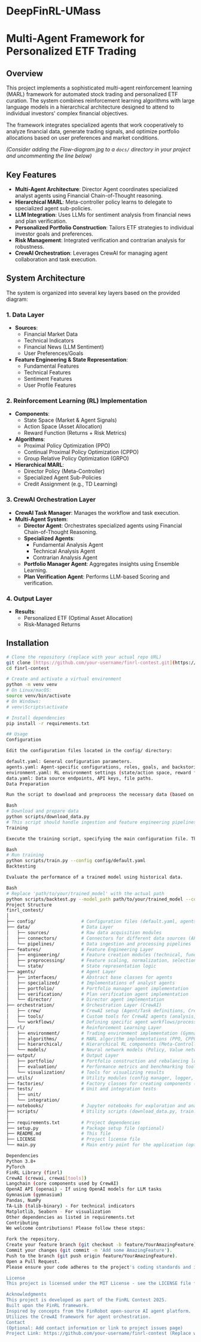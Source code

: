 # DeepFinRL-UMass
# Multi-Agent Framework for Personalized ETF Trading

## Overview

This project implements a sophisticated multi-agent reinforcement learning (MARL) framework for automated stock trading and personalized ETF curation. The system combines reinforcement learning algorithms with large language models in a hierarchical architecture designed to attend to individual investors' complex financial objectives.

The framework integrates specialized agents that work cooperatively to analyze financial data, generate trading signals, and optimize portfolio allocations based on user preferences and market conditions.

*(Consider adding the Flow-diagram.jpg to a `docs/` directory in your project and uncommenting the line below)*
## Key Features

-   **Multi-Agent Architecture**: Director Agent coordinates specialized analyst agents using Financial Chain-of-Thought reasoning.
-   **Hierarchical MARL**: Meta-controller policy learns to delegate to specialized agent sub-policies.
-   **LLM Integration**: Uses LLMs for sentiment analysis from financial news and plan verification.
-   **Personalized Portfolio Construction**: Tailors ETF strategies to individual investor goals and preferences.
-   **Risk Management**: Integrated verification and contrarian analysis for robustness.
-   **CrewAI Orchestration**: Leverages CrewAI for managing agent collaboration and task execution.

## System Architecture

The system is organized into several key layers based on the provided diagram:

### 1. Data Layer

-   **Sources**:
    -   Financial Market Data
    -   Technical Indicators
    -   Financial News (LLM Sentiment)
    -   User Preferences/Goals
-   **Feature Engineering & State Representation**:
    -   Fundamental Features
    -   Technical Features
    -   Sentiment Features
    -   User Profile Features

### 2. Reinforcement Learning (RL) Implementation

-   **Components**:
    -   State Space (Market & Agent Signals)
    -   Action Space (Asset Allocation)
    -   Reward Function (Returns + Risk Metrics)
-   **Algorithms**:
    -   Proximal Policy Optimization (PPO)
    -   Continual Proximal Policy Optimization (CPPO)
    -   Group Relative Policy Optimization (GRPO)
-   **Hierarchical MARL**:
    -   Director Policy (Meta-Controller)
    -   Specialized Agent Sub-Policies
    -   Credit Assignment (e.g., TD Learning)

### 3. CrewAI Orchestration Layer

-   **CrewAI Task Manager**: Manages the workflow and task execution.
-   **Multi-Agent System**:
    -   **Director Agent**: Orchestrates specialized agents using Financial Chain-of-Thought Reasoning.
    -   **Specialized Agents**:
        -   Fundamental Analysis Agent
        -   Technical Analysis Agent
        -   Contrarian Analysis Agent
    -   **Portfolio Manager Agent**: Aggregates insights using Ensemble Learning.
    -   **Plan Verification Agent**: Performs LLM-based Scoring and verification.

### 4. Output Layer

-   **Results**:
    -   Personalized ETF (Optimal Asset Allocation)
    -   Risk-Managed Returns

## Installation

```bash
# Clone the repository (replace with your actual repo URL)
git clone [https://github.com/your-username/finrl-contest.git](https://www.google.com/search?q=https://github.com/your-username/finrl-contest.git)
cd finrl-contest

# Create and activate a virtual environment
python -m venv venv
# On Linux/macOS:
source venv/bin/activate
# On Windows:
# venv\Scripts\activate

# Install dependencies
pip install -r requirements.txt

## Usage
Configuration

Edit the configuration files located in the config/ directory:

default.yaml: General configuration parameters.
agents.yaml: Agent-specific configurations, roles, goals, and backstories for CrewAI.
environment.yaml: RL environment settings (state/action space, reward function params).
data.yaml: Data source endpoints, API keys, file paths.
Data Preparation

Run the script to download and preprocess the necessary data (based on data.yaml).

Bash
# Download and prepare data
python scripts/download_data.py
# This script should handle ingestion and feature engineering pipelines.
Training

Execute the training script, specifying the main configuration file. This script should initialize the agents, environment, and CrewAI, then run the MARL training loop.

Bash
# Run training
python scripts/train.py --config config/default.yaml
Backtesting

Evaluate the performance of a trained model using historical data.

Bash
# Replace 'path/to/your/trained_model' with the actual path
python scripts/backtest.py --model_path path/to/your/trained_model --config config/default.yaml
Project Structure
finrl_contest/
│
├── config/                 # Configuration files (default.yaml, agents.yaml, etc.)
├── data/                   # Data Layer
│   ├── sources/            # Raw data acquisition modules
│   ├── connectors/         # Connectors for different data sources (API, DB, CSV)
│   └── pipelines/          # Data ingestion and processing pipelines
├── features/               # Feature Engineering Layer
│   ├── engineering/        # Feature creation modules (technical, fundamental, etc.)
│   ├── preprocessing/      # Feature scaling, normalization, selection
│   └── state/              # State representation logic
├── agents/                 # Agent Layer
│   ├── interfaces/         # Abstract base classes for agents
│   ├── specialized/        # Implementations of analyst agents
│   ├── portfolio/          # Portfolio manager agent implementation
│   ├── verification/       # Plan verification agent implementation
│   └── director/           # Director agent implementation
├── orchestration/          # Orchestration Layer (CrewAI)
│   ├── crew/               # CrewAI setup (Agent/Task definitions, Crew creation)
│   ├── tools/              # Custom tools for CrewAI agents (analysis, RL interaction)
│   └── workflows/          # Defining specific agent workflows/processes
├── rl/                     # Reinforcement Learning Layer
│   ├── environment/        # Trading environment implementation (Gymnasium)
│   ├── algorithms/         # MARL algorithm implementations (PPO, CPPO, GRPO)
│   ├── hierarchical/       # Hierarchical RL components (Meta-Controller, Sub-Policies)
│   └── models/             # Neural network models (Policy, Value networks)
├── output/                 # Output Layer
│   ├── portfolio/          # Portfolio construction and rebalancing logic
│   ├── evaluation/         # Performance metrics and benchmarking tools
│   └── visualization/      # Tools for visualizing results
├── utils/                  # Utility modules (config manager, logger, helpers)
├── factories/              # Factory classes for creating components (agents, envs)
├── tests/                  # Unit and integration tests
│   ├── unit/
│   └── integration/
├── notebooks/              # Jupyter notebooks for exploration and analysis
├── scripts/                # Utility scripts (download_data.py, train.py, backtest.py)
│
├── requirements.txt        # Project dependencies
├── setup.py                # Package setup file (optional)
├── README.md               # This file
├── LICENSE                 # Project license file
└── main.py                 # Main entry point for the application (optional)

Dependencies
Python 3.8+
PyTorch
FinRL Library (finrl)
CrewAI (crewai, crewai[tools])
Langchain (core components used by CrewAI)
OpenAI API (openai) - If using OpenAI models for LLM tasks
Gymnasium (gymnasium)
Pandas, NumPy
TA-Lib (talib-binary) - For technical indicators
Matplotlib, Seaborn - For visualization
Other dependencies as listed in requirements.txt
Contributing
We welcome contributions! Please follow these steps:

Fork the repository.
Create your feature branch (git checkout -b feature/YourAmazingFeature).
Commit your changes (git commit -m 'Add some AmazingFeature').
Push to the branch (git push origin feature/YourAmazingFeature).
Open a Pull Request.
Please ensure your code adheres to the project's coding standards and includes appropriate tests.

License
This project is licensed under the MIT License - see the LICENSE file for details.

Acknowledgments
This project is developed as part of the FinRL Contest 2025.
Built upon the FinRL framework.
Inspired by concepts from the FinRobot open-source AI agent platform.
Utilizes the CrewAI framework for agent orchestration.
Contact
(Optional: Add contact information or link to project issues page)
Project Link: https://github.com/your-username/finrl-contest (Replace with your actual repository URL)